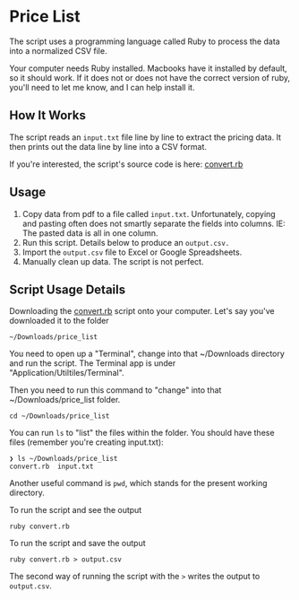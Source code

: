 # Price List

The script uses a programming language called Ruby to process the data into a normalized CSV file.

Your computer needs Ruby installed. Macbooks have it installed by default, so it should work. If it does not or does not have the correct version of ruby, you'll need to let me know, and I can help install it.

## How It Works

The script reads an `input.txt` file line by line to extract the pricing data. It then prints out the data line by line into a CSV format.

If you're interested, the script's source code is here: [convert.rb](convert.rb)

## Usage

1. Copy data from pdf to a file called `input.txt`. Unfortunately, copying and pasting often does not smartly separate the fields into columns. IE: The pasted data is all in one column.
2. Run this script. Details below to produce an `output.csv.`
3. Import the `output.csv` file to Excel or Google Spreadsheets.
4. Manually clean up data. The script is not perfect.

## Script Usage Details

Downloading the [convert.rb](convert.rb) script onto your computer. Let's say you've downloaded it to the folder

    ~/Downloads/price_list

You need to open up a "Terminal", change into that ~/Downloads directory and run the script.  The
Terminal app is under "Application/Utiltiles/Terminal".

Then you need to run this command to "change" into that ~/Downloads/price_list folder.

    cd ~/Downloads/price_list

You can run `ls` to "list" the files within the folder. You should have these files (remember you're creating input.txt):

    ❯ ls ~/Downloads/price_list
    convert.rb  input.txt

Another useful command is `pwd`, which stands for the present working directory.

To run the script and see the output

    ruby convert.rb

To run the script and save the output

    ruby convert.rb > output.csv

The second way of running the script with the `>` writes the output to `output.csv`.
